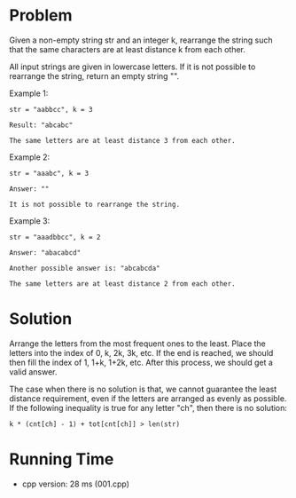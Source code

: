 # Problem

Given a non-empty string str and an integer k, rearrange the string such that the same characters are at least distance k from each other.

All input strings are given in lowercase letters. If it is not possible to rearrange the string, return an empty string "".

Example 1:

```
str = "aabbcc", k = 3

Result: "abcabc"

The same letters are at least distance 3 from each other.
```
Example 2:

```
str = "aaabc", k = 3 

Answer: ""

It is not possible to rearrange the string.
```
Example 3:

```
str = "aaadbbcc", k = 2

Answer: "abacabcd"

Another possible answer is: "abcabcda"

The same letters are at least distance 2 from each other.
```

# Solution

Arrange the letters from the most frequent ones to the least. Place the letters into the index of 0, k, 2k, 3k, etc. If the end is reached, we should then fill the index of 1, 1+k, 1+2k, etc. After this process, we should get a valid answer. 

The case when there is no solution is that, we cannot guarantee the least distance requirement, even if the letters are arranged as evenly as possible. If the following inequality is true for any letter "ch", then there is no solution:

```
k * (cnt[ch] - 1) + tot[cnt[ch]] > len(str)
```

# Running Time

- cpp version: 28 ms (001.cpp)

